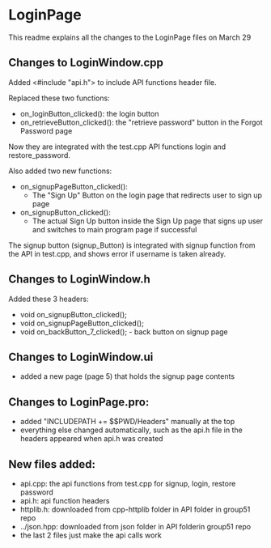 # LoginPage

This readme explains all the changes to the LoginPage files on March 29

## Changes to LoginWindow.cpp

Added <#include "api.h"> to include API functions header file.

Replaced these two functions:
- on_loginButton_clicked(): the login button
- on_retrieveButton_clicked(): the "retrieve password" button in the Forgot Password page

Now they are integrated with the test.cpp API functions login and restore_password.



Also added two new functions: 
- on_signupPageButton_clicked():
  - The "Sign Up" Button on the login page that redirects user to sign up page
- on_signupButton_clicked():
  - The actual Sign Up button inside the Sign Up page that signs up user and switches to main program page if successful

The signup button (signup_Button) is integrated with signup function from the API in test.cpp, and shows error if username is taken already.


## Changes to LoginWindow.h

Added  these 3 headers:

- void on_signupButton_clicked();
- void on_signupPageButton_clicked(); 
- void on_backButton_7_clicked(); - back button on signup page
 
## Changes to LoginWindow.ui
 - added a new page (page 5) that holds the signup page contents

## Changes to LoginPage.pro: 
- added "INCLUDEPATH += $$PWD/Headers" manually at the top
- everything else changed automatically, such as the api.h file in the headers appeared when api.h was created

## New files added:
- api.cpp: the api functions from test.cpp for signup, login, restore password
- api.h: api function headers
- httplib.h: downloaded from cpp-httplib folder in API folder in group51 repo
- ../json.hpp: downloaded from json folder in API folderin group51 repo
- the last 2 files just make the api calls work
